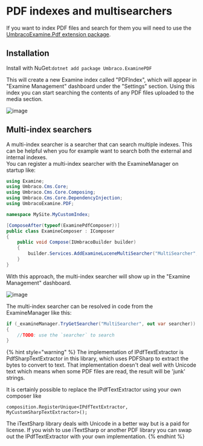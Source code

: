 # PDF indexes and multisearchers

If you want to index PDF files and search for them you will need to use the [UmbracoExamine.Pdf extension package](https://github.com/umbraco/UmbracoExamine.PDF).

## Installation

Install with NuGet:`dotnet add package Umbraco.ExaminePDF`

This will create a new Examine index called "PDFIndex", which will appear in "Examine Management" dashboard under the "Settings" section. Using this index you can start searching the contents of any PDF files uploaded to the media section.

![image](https://user-images.githubusercontent.com/7405322/189886089-d23b45c7-814b-4101-b143-31c5cd9fa655.png)

## Multi-index searchers

A multi-index searcher is a searcher that can search multiple indexes. This can be helpful when you for example want to search both the external and internal indexes.\
You can register a multi-index searcher with the ExamineManager on startup like:

```csharp
using Examine;
using Umbraco.Cms.Core;
using Umbraco.Cms.Core.Composing;
using Umbraco.Cms.Core.DependencyInjection;
using UmbracoExamine.PDF;

namespace MySite.MyCustomIndex;

[ComposeAfter(typeof(ExaminePdfComposer))]
public class ExamineComposer : IComposer
{
    public void Compose(IUmbracoBuilder builder)
    {
        builder.Services.AddExamineLuceneMultiSearcher("MultiSearcher", new[] {Constants.UmbracoIndexes.ExternalIndexName, PdfIndexConstants.PdfIndexName});
    }
}
```

With this approach, the multi-index searcher will show up in the "Examine Management" dashboard.

![image](https://user-images.githubusercontent.com/7405322/189887744-af2d8e69-4807-4407-868d-b43e9fa9518d.png)

The multi-index searcher can be resolved in code from the ExamineManager like this:

```csharp
if (_examineManager.TryGetSearcher("MultiSearcher", out var searcher))
{
    //TODO: use the `searcher` to search
}
```

{% hint style="warning" %}
The implementation of IPdfTextExtractor is PdfSharpTextExtractor in this library, which uses PDFSharp to extract the bytes to convert to text. That implementation doesn't deal well with Unicode text which means when some PDF files are read, the result will be 'junk' strings.

It is certainly possible to replace the IPdfTextExtractor using your own composer like

`composition.RegisterUnique<IPdfTextExtractor, MyCustomSharpTextExtractor>();`

The iTextSharp library deals with Unicode in a better way but is a paid for license. If you wish to use iTextSharp or another PDF library you can swap out the IPdfTextExtractor with your own implementation.
{% endhint %}
